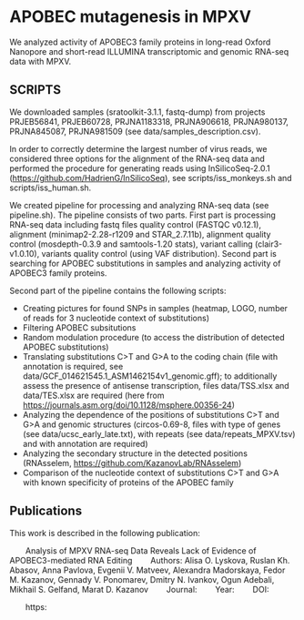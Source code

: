 # APOBEC mutagenesis in MPXV

We analyzed activity of APOBEC3 family proteins in long-read Oxford Nanopore and short-read ILLUMINA transcriptomic and genomic RNA-seq data with MPXV.

## SCRIPTS

We downloaded samples (sratoolkit-3.1.1, fastq-dump) from projects PRJEB56841, PRJEB60728, PRJNA1183318, PRJNA906618, PRJNA980137, PRJNA845087, PRJNA981509 (see data/samples_description.csv).  

In order to correctly determine the largest number of virus reads, we considered three options for the alignment of the RNA-seq data and performed the procedure for generating reads using InSilicoSeq-2.0.1 (https://github.com/HadrienG/InSilicoSeq), see scripts/iss_monkeys.sh and scripts/iss_human.sh.

We created pipeline for processing and analyzing RNA-seq data (see pipeline.sh). The pipeline consists of two parts. First part is processing RNA-seq data including fastq files quality control (FASTQC v0.12.1), alignment (minimap2-2.28-r1209 and STAR_2.7.11b), alignment quality control (mosdepth-0.3.9 and samtools-1.20 stats), variant calling (clair3-v1.0.10), variants quality control (using VAF distribution). Second part is searching for APOBEC substitutions in samples and analyzing activity of APOBEC3 family proteins.

Second part of the pipeline contains the following scripts:
- Creating pictures for found SNPs in samples (heatmap, LOGO, number of reads for 3 nucleotide context of substitutions)
- Filtering APOBEC subsitutions
- Random modulation procedure (to access the distribution of detected APOBEC substitutions)
- Translating substitutions C>T and G>A to the coding chain (file with annotation is required, see data/GCF_014621545.1_ASM1462154v1_genomic.gff); to additionally assess the presence of antisense transcription, files data/TSS.xlsx and data/TES.xlsx are required (here from https://journals.asm.org/doi/10.1128/msphere.00356-24)
- Analyzing the dependence of the positions of substitutions C>T and G>A and genomic structures (circos-0.69-8, files with type of genes (see data/ucsc_early_late.txt), with repeats (see data/repeats_MPXV.tsv) and with annotation are required)
- Analyzing the secondary structure in the detected positions (RNAsselem, https://github.com/KazanovLab/RNAsselem)
- Comparison of the nucleotide context of substitutions C>T and G>A with known specificity of proteins of the APOBEC family

## Publications
This work is described in the following publication:

  Analysis of MPXV RNA-seq Data Reveals Lack of Evidence of APOBEC3-mediated RNA Editing
  Authors: Alisa O. Lyskova, Ruslan Kh. Abasov, Anna Pavlova, Evgenii V. Matveev, Alexandra Madorskaya, Fedor M. Kazanov, Gennady V. Ponomarev, Dmitry N. Ivankov, Ogun Adebali, Mikhail S. Gelfand, Marat D. Kazanov
  Journal: 
  Year: 
  DOI: 

  https:
